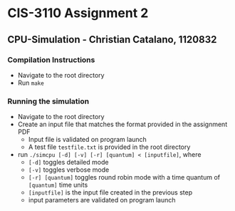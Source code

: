 # CIS-3110 Assignment 2
## CPU-Simulation - Christian Catalano, 1120832
### Compilation Instructions
- Navigate to the root directory  
- Run `make`

### Running the simulation
- Navigate to the root directory  
- Create an input file that matches the format provided in the assignment PDF  
    - Input file is validated on program launch
    - A test file `testfile.txt` is provided in the root directory
- run `./simcpu [-d] [-v] [-r] [quantum] < [inputfile]`, where
    - `[-d]` toggles detailed mode
    - `[-v]` toggles verbose mode
    - `[-r] [quantum]` toggles round robin mode with a time quantum of `[quantum]` time units
    - `[inputfile]` is the input file created in the previous step
    - input parameters are validated on program launch